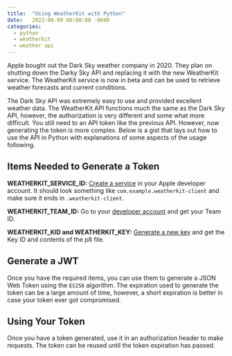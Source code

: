 ```yaml
---
title:  "Using WeatherKit with Python"
date:   2022-08-09 00:00:00 -0600
categories:
  - python
  - weatherkit
  - weather api
---
```


Apple bought out the Dark Sky weather company in 2020. They plan on shutting down the Darky Sky API and replacing it with the new WeatherKit service. The WeatherKit service is now in beta and can be used to retrieve weather forecasts and current conditions.

The Dark Sky API was extremely easy to use and provided excellent weather data. The WeatherKit API functions much the same as the Dark Sky API, however, the authorization is very different and some what more difficult. You still need to an API token like the previous API. However, now generating the token is more complex. Below is a gist that lays out how to use the API in Python with explanations of some aspects of the usage following.

<script src="https://gist.github.com/pizzapanther/8a29b5462c786f0bb94a257ea535cc0f.js"></script>

## Items Needed to Generate a Token

**WEATHERKIT_SERVICE_ID:** [Create a service](https://developer.apple.com/account/resources/identifiers/list/serviceId) in your Apple developer account. It should look something like `com.example.weatherkit-client` and make sure it ends in `.weatherkit-client`.

**WEATHERKIT_TEAM_ID:** Go to your [developer account](https://developer.apple.com/account/) and get your Team ID.

**WEATHERKIT_KID and WEATHERKIT_KEY:** [Generate a new key](https://developer.apple.com/account/resources/authkeys/list) and get the Key ID and contents of the p8 file.

## Generate a JWT

Once you have the required items, you can use them to generate a JSON Web Token using the `ES256` algorithm. The expiration used to generate the token can be a large amount of time, however, a short expiration is better in case your token ever got compromised.

## Using Your Token

Once you have a token generated, use it in an authorization header to make requests. The token can be reused until the token expiration has passed.
